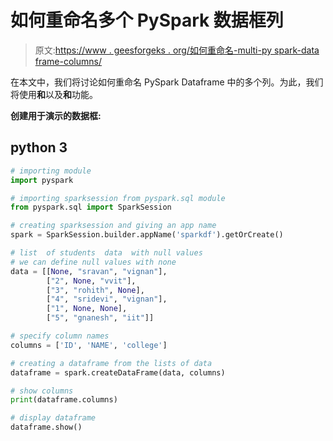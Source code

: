 # 如何重命名多个 PySpark 数据框列

> 原文:[https://www . geesforgeks . org/如何重命名-multi-py spark-data frame-columns/](https://www.geeksforgeeks.org/how-to-rename-multiple-pyspark-dataframe-columns/)

在本文中，我们将讨论如何重命名 PySpark Dataframe 中的多个列。为此，我们将使用**和**以及**和**功能。

**创建用于演示的数据框:**

## python 3

```py
# importing module
import pyspark

# importing sparksession from pyspark.sql module
from pyspark.sql import SparkSession

# creating sparksession and giving an app name
spark = SparkSession.builder.appName('sparkdf').getOrCreate()

# list  of students  data  with null values
# we can define null values with none
data = [[None, "sravan", "vignan"],
        ["2", None, "vvit"],
        ["3", "rohith", None],
        ["4", "sridevi", "vignan"],
        ["1", None, None],
        ["5", "gnanesh", "iit"]]

# specify column names
columns = ['ID', 'NAME', 'college']

# creating a dataframe from the lists of data
dataframe = spark.createDataFrame(data, columns)

# show columns
print(dataframe.columns)

# display dataframe
dataframe.show()
```
